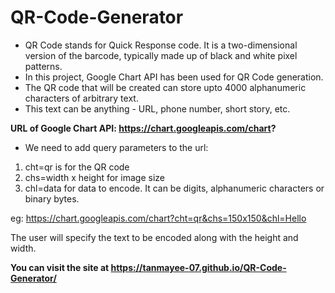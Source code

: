 # QR-Code-Generator

- QR Code stands for Quick Response code. It is a two-dimensional version of the barcode, typically made up of black and white pixel patterns.
- In this project, Google Chart API has been used for QR Code generation.
- The QR code that will be created can store upto 4000 alphanumeric characters of arbitrary text.
- This text can be anything - URL, phone number, short story, etc.

**URL of Google Chart API: https://chart.googleapis.com/chart?**

- We need to add query parameters to the url:

1. cht=qr is for the QR code
2. chs=width x height for image size
3. chl=data for data to encode. It can be digits, alphanumeric characters or binary bytes.

eg: https://chart.googleapis.com/chart?cht=qr&chs=150x150&chl=Hello

The user will specify the text to be encoded along with the height and width.

**You can visit the site at https://tanmayee-07.github.io/QR-Code-Generator/**
